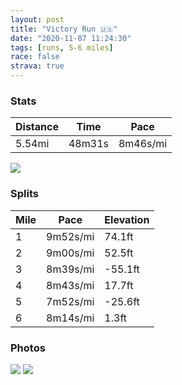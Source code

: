 ```yaml
---
layout: post
title: "Victory Run 🇺🇸"
date: "2020-11-07 11:24:30"
tags: [runs, 5-6 miles]
race: false
strava: true
---
```


### Stats

| Distance | Time | Pace |
|----------|------|------|
|5.54mi|48m31s|8m46s/mi|

<img src='https://maps.googleapis.com/maps/api/staticmap?maptype=roadmap&path=enc:uu~wF|yhbMITMNK^MT]tAUf@Ad@S`@_@rAEH]|BUdAGNm@p@e@~@{@`DQXE`@M\AN`@RJNRJTX?VG`@Mf@U^UhAO\[\OBk@~@A`@@`@Gr@k@jAGh@Q`@UfAOd@EZQ\AR@HWXK\UhAHp@@t@At@WhBGpAIf@Qt@]|@eAfA]hAUXMb@Ih@MV?RIZOlB?VSpAEf@?TDZJZZ`@~@f@x@?h@]PUNq@V}Af@}@b@c@`@KtAB`@Ib@[d@Gp@Bh@Lh@X\`@^l@Th@\bAVbBLh@HNr@bAd@R`@JTN`@\n@zAr@`DRh@Xn@t@bAv@d@h@f@f@ZZJr@b@bATvA~@z@~@Xb@^zAl@bA|@Xh@FbCGd@Fd@b@t@|@ZjBb@tBXx@d@z@`@b@PVdA|@V\nAj@hB^x@Cl@Ib@Uf@Kn@Y|@[rAPz@`@pBpBTVXn@\VjApCRPRZb@XNF`@@rBa@zANh@Rb@^p@bA`@lAp@lAh@x@`BpB`@Xx@v@|@fARd@V`@dAdCd@j@j@n@b@TXH`AHnAA~C_@RFdA?^Hz@d@XVXn@Lp@LjAH^Nb@bCfB\Jp@b@v@^rE`B`@X^PZ\dB`DbBlBXh@^b@dAt@\`@l@Xb@^v@^H\^~@X`A^^P^Bd@J`@GdABZZLZVZHb@Al@WVH\b@b@Zj@H^RpA|AfAZPR\NtAb@PZ^FBCP@`@PJNTf@j@d@v@Vf@h@vAhAj@Z`@LZ\^h@VRlALZPXZ\Lp@d@Vr@bAx@j@Rb@`@nBbAl@h@`@Vh@DRXb@XvAj@^d@^ZTh@BJXTv@|@nAn@@BUEr@d@@FADt@Rh@b@n@TvAv@^^hCfAf@r@JFx@Bp@RDDLv@v@VRPLBd@nA^Hj@p@LBLRZRHZj@ZDROf@SLCLaABKBRTPr@Kd@INs@v@@h@e@r@FTIBAnAEh@IXg@tAUFYf@OH]nAc@d@Q^Wt@Ix@[n@AXDnAG^WXAlBIXGj@[r@?HLLTHf@\I?VALEFH\K\MF@BPHC&key=AIzaSyC1MId7bFpkLXNAaYhBSTb8jLyiSqzbDtM&size=800x800&markers=color:yellow|label:S|40.79467,-73.94223&markers=color:green|label:F|40.75474,-74.00012000000007'>

### Splits

| Mile | Pace | Elevation |
|------|------|-----------|
|1|9m52s/mi|74.1ft|
|2|9m00s/mi|52.5ft|
|3|8m39s/mi|-55.1ft|
|4|8m43s/mi|17.7ft|
|5|7m52s/mi|-25.6ft|
|6|8m14s/mi|1.3ft|

### Photos
<img src='https://dgtzuqphqg23d.cloudfront.net/J0Jd-lkBoEst1HwKBGzgXvC7YC3NM1PJYoQsGS8b8Js-354x768.jpg'>

<img src='https://dgtzuqphqg23d.cloudfront.net/p4g03G4wq35IevIknpPS3HQw2gxyWvPMD6M9hpGnRKw-629x768.jpg'>
